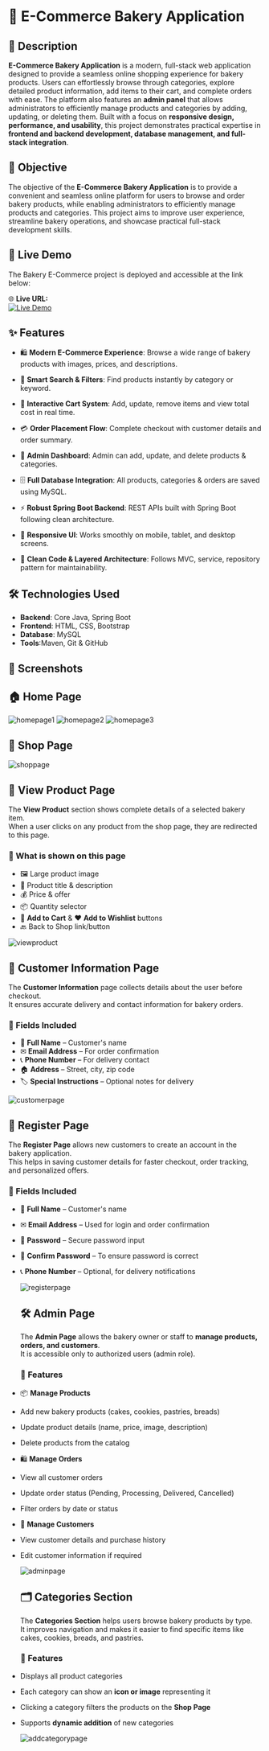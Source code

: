# 🍰 E-Commerce Bakery Application
## 📖 Description
**E-Commerce Bakery Application** is a modern, full-stack web application designed to provide a seamless online shopping experience for bakery products. Users can effortlessly browse through categories, explore detailed product information, add items to their cart, and complete orders with ease. The platform also features an **admin panel** that allows administrators to efficiently manage products and categories by adding, updating, or deleting them. Built with a focus on **responsive design, performance, and usability**, this project demonstrates practical expertise in **frontend and backend development, database management, and full-stack integration**.
## 🎯 Objective
The objective of the **E-Commerce Bakery Application** is to provide a convenient and seamless online platform for users to browse and order bakery products, while enabling administrators to efficiently manage products and categories. This project aims to improve user experience, streamline bakery operations, and showcase practical full-stack development skills.
## 🚀 Live Demo
The Bakery E-Commerce project is deployed and accessible at the link below:

🌐 **Live URL:**  
[![Live Demo](https://img.shields.io/badge/Visit-Live%20Site-blue?style=for-the-badge&logo=google-chrome)](https://your-project-name.up.railway.app)

## ✨ Features
- 🛍 **Modern E-Commerce Experience**: Browse a wide range of bakery products with images, prices, and descriptions.

- 🔎 **Smart Search & Filters**: Find products instantly by category or keyword.

- 🛒 **Interactive Cart System**: Add, update, remove items and view total cost in real time.

- 💳 **Order Placement Flow**: Complete checkout with customer details and order summary.

- 🔐 **Admin Dashboard**: Admin can add, update, and delete products & categories.

- 🗄 **Full Database Integration**: All products, categories & orders are saved using MySQL.

- ⚡ **Robust Spring Boot Backend**: REST APIs built with Spring Boot following clean architecture.

- 📱 **Responsive UI**: Works smoothly on mobile, tablet, and desktop screens.

- 🧼 **Clean Code & Layered Architecture**: Follows MVC, service, repository pattern for maintainability.

## 🛠 Technologies Used
  
 - **Backend**: Core Java, Spring Boot
 - **Frontend**: HTML, CSS, Bootstrap
 - **Database**: MySQL
 - **Tools**:Maven, Git & GitHub

  ## 📸 Screenshots
  ## 🏠 Home Page
  <img src="https://github.com/user-attachments/assets/4578de2b-defd-4a53-bd6e-715810ab1e76" alt="homepage1"/>
  <img src="https://github.com/user-attachments/assets/a5f2a6ca-6d9b-4012-957f-5e554cc2cd32" alt="homepage2"/>
  <img src="https://github.com/user-attachments/assets/34f16dd7-a2d4-4dc8-9f53-9632ef397485" alt="homepage3"/>

  ## 🛒 Shop Page
  
  <img src="https://github.com/user-attachments/assets/6462f5f9-2a37-4b1b-8bfb-071f45bf855b" alt="shoppage"/>

  ## 👀 View Product Page

  The **View Product** section shows complete details of a selected bakery item.  
When a user clicks on any product from the shop page, they are redirected to this page.

  ### 📌 What is shown on this page
 - 🖼 Large product image
 - 📝 Product title & description
 - 💰 Price & offer
 - 📦 Quantity selector
 - 🛒 **Add to Cart** & ❤ **Add to Wishlist** buttons
 - 🔙 Back to Shop link/button

  <img src="https://github.com/user-attachments/assets/dfa5a823-aa13-4b79-83fb-a9a8f7f99501 " alt="viewproduct"/>

  ## 👥 Customer Information Page

  The **Customer Information** page collects details about the user before checkout.  
It ensures accurate delivery and contact information for bakery orders.

  ### 📌 Fields Included

  - 📝 **Full Name** – Customer's name  
  - ✉ **Email Address** – For order confirmation  
  - 📞 **Phone Number** – For delivery contact  
  - 🏠 **Address** – Street, city, zip code  
  - 🏷 **Special Instructions** – Optional notes for delivery

  <img src="https://github.com/user-attachments/assets/8a857e06-d310-42a0-b37b-96d471ff2767" alt="customerpage"/>

  ## 📝 Register Page

  The **Register Page** allows new customers to create an account in the bakery application.  
This helps in saving customer details for faster checkout, order tracking, and personalized offers.

 ### 📌 Fields Included

 - 🧑 **Full Name** – Customer's name  
 - ✉ **Email Address** – Used for login and order confirmation  
 - 🔑 **Password** – Secure password input  
 - 🔑 **Confirm Password** – To ensure password is correct  
 - 📞 **Phone Number** – Optional, for delivery notifications

   <img src="https://github.com/user-attachments/assets/75c7a912-8398-4d56-8d89-31634bd75e30" alt="registerpage"/>

    ## 🛠 Admin Page

   The **Admin Page** allows the bakery owner or staff to **manage products, orders, and customers**.  
    It is accessible only to authorized users (admin role).

   ### 📌 Features

 - 📦 **Manage Products**
 - Add new bakery products (cakes, cookies, pastries, breads)  
 - Update product details (name, price, image, description)  
 - Delete products from the catalog

 - 🛍 **Manage Orders**
 - View all customer orders  
 - Update order status (Pending, Processing, Delivered, Cancelled)  
 - Filter orders by date or status

 - 👥 **Manage Customers**
 - View customer details and purchase history  
 - Edit customer information if required
 
    <img src="https://github.com/user-attachments/assets/ce14a536-d1b2-455a-a3eb-759b812e195d" alt="adminpage"/>

   ## 🗂 Categories Section

   The **Categories Section** helps users browse bakery products by type.  
   It improves navigation and makes it easier to find specific items like cakes, cookies, breads, and pastries.

   ### 📌 Features
- Displays all product categories  
- Each category can show an **icon or image** representing it  
- Clicking a category filters the products on the **Shop Page**  
- Supports **dynamic addition** of new categories

  <img src="https://github.com/user-attachments/assets/97ca98c1-c471-40c5-bfad-d0deb743fbb3" alt="addcategorypage"/>








   



    














